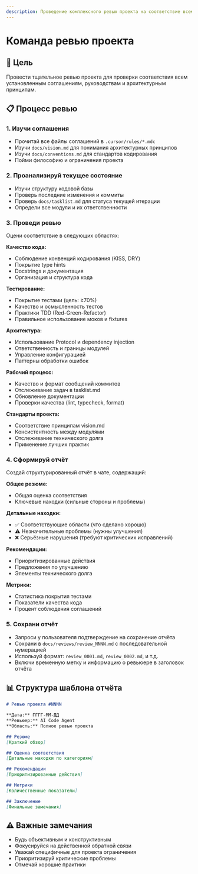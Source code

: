```yaml
---
description: Проведение комплексного ревью проекта на соответствие всем соглашениям
---
```


# Команда ревью проекта

## 🎯 Цель
Провести тщательное ревью проекта для проверки соответствия всем установленным соглашениям, руководствам и архитектурным принципам.

## 📋 Процесс ревью

### 1. Изучи соглашения
- Прочитай все файлы соглашений в `.cursor/rules/*.mdc`
- Изучи `docs/vision.md` для понимания архитектурных принципов
- Изучи `docs/conventions.md` для стандартов кодирования
- Пойми философию и ограничения проекта

### 2. Проанализируй текущее состояние
- Изучи структуру кодовой базы
- Проверь последние изменения и коммиты
- Проверь `docs/tasklist.md` для статуса текущей итерации
- Определи все модули и их ответственности

### 3. Проведи ревью
Оцени соответствие в следующих областях:

**Качество кода:**
- Соблюдение конвенций кодирования (KISS, DRY)
- Покрытие type hints
- Docstrings и документация
- Организация и структура кода

**Тестирование:**
- Покрытие тестами (цель: ≥70%)
- Качество и осмысленность тестов
- Практики TDD (Red-Green-Refactor)
- Правильное использование моков и fixtures

**Архитектура:**
- Использование Protocol и dependency injection
- Ответственность и границы модулей
- Управление конфигурацией
- Паттерны обработки ошибок

**Рабочий процесс:**
- Качество и формат сообщений коммитов
- Отслеживание задач в tasklist.md
- Обновление документации
- Проверки качества (lint, typecheck, format)

**Стандарты проекта:**
- Соответствие принципам vision.md
- Консистентность между модулями
- Отслеживание технического долга
- Применение лучших практик

### 4. Сформируй отчёт
Создай структурированный отчёт в чате, содержащий:

**Общее резюме:**
- Общая оценка соответствия
- Ключевые находки (сильные стороны и проблемы)

**Детальные находки:**
- ✅ Соответствующие области (что сделано хорошо)
- ⚠️ Незначительные проблемы (нужны улучшения)
- ❌ Серьёзные нарушения (требуют критических исправлений)

**Рекомендации:**
- Приоритизированные действия
- Предложения по улучшению
- Элементы технического долга

**Метрики:**
- Статистика покрытия тестами
- Показатели качества кода
- Процент соблюдения соглашений

### 5. Сохрани отчёт
- Запроси у пользователя подтверждение на сохранение отчёта
- Сохрани в `docs/reviews/review_NNNN.md` с последовательной нумерацией
- Используй формат: `review_0001.md`, `review_0002.md`, и т.д.
- Включи временную метку и информацию о ревьюере в заголовок отчёта

## 📊 Структура шаблона отчёта

```markdown
# Ревью проекта #NNNN

**Дата:** ГГГГ-ММ-ДД
**Ревьюер:** AI Code Agent
**Область:** Полное ревью проекта

## Резюме
[Краткий обзор]

## Оценка соответствия
[Детальные находки по категориям]

## Рекомендации
[Приоритизированные действия]

## Метрики
[Количественные показатели]

## Заключение
[Финальные замечания]
```

## ⚠️ Важные замечания
- Будь объективным и конструктивным
- Фокусируйся на действенной обратной связи
- Уважай специфичные для проекта ограничения
- Приоритизируй критические проблемы
- Отмечай хорошие практики



